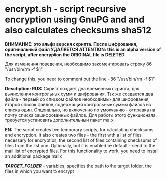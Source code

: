 # encrypt.sh - script recursive encryption using GnuPG and and also calculates checksums sha512

**ВНИМАНИЕ: это альфа версия скрипта. После шифрования, оригинальный файл УДАЛЯЕТСЯ
ATTENTION: this is an alpha version of the script, after encryption the ORIGINAL file is DELETED**

Для изменения поведения, необходимо закоментировать строку  86 "/usr/bin/rm -f $1"

To change this, you need to comment out the line - 86 "/usr/bin/rm -f $1"

**Desctiption:
RUS:** Скрипт создает два временных скрипта, для вычисления контрольных сумм и шифрования. Так же создается два файла - первый со списком файлов необходимых для шифрования, второй список файлов, содержащий контрольные суммы файлов из списка один. Опцонально, но включенно по умолчанию - отправка на почту списка зашифрованных файлов. Для работы этого функционала, требуется установить дополнительный пакет mailx

**EN:** The script creates two temporary scripts, for calculating checksums and encryption. It also creates two files - the first with a list of files necessary for encryption, the second list of files containing checksums of files from the list one. Optionally, but it is enabled by default - send to the mail list of encrypted files. For this functionality to work, you need to install an additional package mailx


**_TARGET_FOLDER_** - variables, specifies the path to the target folder, the files in which you want to encrypt



